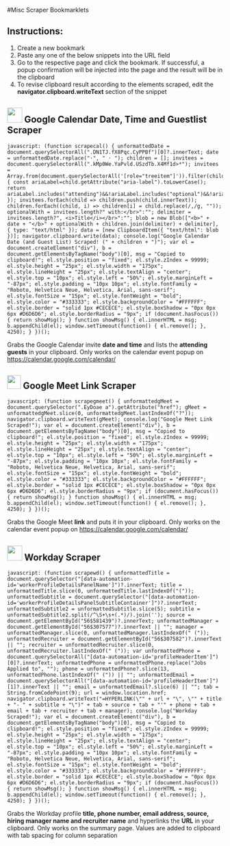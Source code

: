 #Misc Scraper Bookmarklets


<h2>Instructions:</h2>

1. Create a new bookmark
2. Paste any one of the below snippets into the URL field
3. Go to the respective page and click the bookmark. If successful, a popup confirmation will be injected into the page and the result will be in the clipboard
4. To revise clipboard result according to the elements scraped, edit the <b>navigator.clipboard.writeText</b> section of the snippet



<h2><img src="https://raw.githubusercontent.com/sajadmh/Scraper-Hub/main/assets/Google-Calendar.png" style="height: 35px;"/>
Google Calendar Date, Time and Guestlist Scraper</h2>

```
javascript: (function scrapecal() { unformattedDate = document.querySelectorAll(".DN1TJ.fX8Pqc.CyPPBf")[0]?.innerText; date = unformattedDate.replace("⋅", " ⋅ "); children = []; invitees = document.querySelectorAll(".kMp0We.YaPvld.USzdTb.X4Mf1d>*"); invitees = Array.from(document.querySelectorAll('[role="treeitem"]')).filter(child=> { const ariaLabel=child.getAttribute("aria-label").toLowerCase(); return ariaLabel.includes("attending")&&!ariaLabel.includes("optional")&&!ariaLabel.includes("maybe") }); invitees.forEach(child => children.push(child.innerText)); children.forEach((child, i) => children[i] = child.replace(/,/g, "")); optionalWith = invitees.length?" with:</br>":""; delimiter = invitees.length?", <i>Title</i></br>":""; blob = new Blob(["<b>" + date + "</b>" + optionalWith + children.join(delimiter) + delimiter], { type: "text/html" }); data = [new ClipboardItem({ "text/html": blob })]; navigator.clipboard.write(data); console.log("Google Calendar Date (and Guest List) Scraped! (" + children + ")"); var el = document.createElement("div"), b = document.getElementsByTagName("body")[0], msg = "Copied to clipboard!"; el.style.position = "fixed"; el.style.zIndex = 99999; el.style.height = "25px"; el.style.width = "175px"; el.style.lineHeight = "25px"; el.style.textAlign = "center"; el.style.top = "10px"; el.style.left = "50%"; el.style.marginLeft = "-87px"; el.style.padding = "10px 10px"; el.style.fontFamily = "Roboto, Helvetica Neue, Helvetica, Arial, sans-serif"; el.style.fontSize = "15px"; el.style.fontWeight = "bold"; el.style.color = "#333333"; el.style.backgroundColor = "#FFFFFF"; el.style.border = "solid 1px #CECECE"; el.style.boxShadow = "0px 0px 6px #D6D6D6"; el.style.borderRadius = "9px"; if (document.hasFocus()) { return showMsg(); } function showMsg() { el.innerHTML = msg; b.appendChild(el); window.setTimeout(function() { el.remove(); }, 4250); } })();
```

Grabs the Google Calendar invite <b>date and time</b> and lists the <b>attending guests</b> in your clipboard. Only works on the calendar event popup on https://calendar.google.com/calendar/



<h2><img src="https://raw.githubusercontent.com/sajadmh/Scraper-Hub/main/assets/Google-Meet.png" style="height: 32px;"/>
Google Meet Link Scraper</h2>

```
javascript: (function scrapegmeet() { unformattedgMeet = document.querySelector(".EyDoae a").getAttribute("href"); gMeet = unformattedgMeet.slice(0, unformattedgMeet.lastIndexOf("?")); navigator.clipboard.writeText(gMeet); console.log("Google Meet Link Scraped!"); var el = document.createElement("div"), b = document.getElementsByTagName("body")[0], msg = "Copied to clipboard!"; el.style.position = "fixed"; el.style.zIndex = 99999; el.style.height = "25px"; el.style.width = "175px"; el.style.lineHeight = "25px"; el.style.textAlign = "center"; el.style.top = "10px"; el.style.left = "50%"; el.style.marginLeft = "-87px"; el.style.padding = "10px 10px"; el.style.fontFamily = "Roboto, Helvetica Neue, Helvetica, Arial, sans-serif"; el.style.fontSize = "15px"; el.style.fontWeight = "bold"; el.style.color = "#333333"; el.style.backgroundColor = "#FFFFFF"; el.style.border = "solid 1px #CECECE"; el.style.boxShadow = "0px 0px 6px #D6D6D6"; el.style.borderRadius = "9px"; if (document.hasFocus()) { return showMsg(); } function showMsg() { el.innerHTML = msg; b.appendChild(el); window.setTimeout(function() { el.remove(); }, 4250); } })();
```

Grabs the Google Meet <b>link</b> and puts it in your clipboard. Only works on the calendar event popup on https://calendar.google.com/calendar/





<h2><img src="https://raw.githubusercontent.com/sajadmh/Scraper-Hub/main/assets/WD-Scraper.png" style="height: 35px;"/>
Workday Scraper</h2>

```
javascript: (function scrapewd() { unformattedTitle = document.querySelector("[data-automation-id='workerProfileDetailsPanelName']")?.innerText; title = unformattedTitle.slice(0, unformattedTitle.lastIndexOf("(")); unformattedSubtitle = document.querySelector("[data-automation-id='workerProfileDetailsPanelSubtitleContainer']")?.innerText; unformattedSubtitle2 = unformattedSubtitle.slice(5); subtitle = unformattedSubtitle2.split(/^\S+\s+(.*)/).join(''); source = document.getElementById("56$581439")?.innerText; unformattedManager = document.getElementById("56$307577")?.innerText || ""; manager = unformattedManager.slice(0, unformattedManager.lastIndexOf(" (")); unformattedRecruiter = document.getElementById("56$307582")?.innerText || ""; recruiter = unformattedRecruiter.slice(0, unformattedRecruiter.lastIndexOf(" (")); var unformattedPhone = document.querySelectorAll("[data-automation-id='profileHeaderItem']")[0]?.innerText; unformattedPhone = unformattedPhone.replace("Jobs Applied to", ""); phone = unformattedPhone?.slice(13, unformattedPhone.lastIndexOf(" (")) || ""; unformattedEmail = document.querySelectorAll("[data-automation-id='profileHeaderItem']")[1]?.innerText || ""; email = unformattedEmail?.slice(6) || ""; tab = String.fromCodePoint(9); url = window.location.href; navigator.clipboard.writeText("=HYPERLINK(\"" + url + "\", \"" + title + "- " + subtitle + "\")" + tab + source + tab + "'" + phone + tab + email + tab + recruiter + tab + manager); console.log("Workday Scraped!"); var el = document.createElement("div"), b = document.getElementsByTagName("body")[0], msg = "Copied to clipboard!"; el.style.position = "fixed"; el.style.zIndex = 99999; el.style.height = "25px"; el.style.width = "175px"; el.style.lineHeight = "25px"; el.style.textAlign = "center"; el.style.top = "10px"; el.style.left = "50%"; el.style.marginLeft = "-87px"; el.style.padding = "10px 10px"; el.style.fontFamily = "Roboto, Helvetica Neue, Helvetica, Arial, sans-serif"; el.style.fontSize = "15px"; el.style.fontWeight = "bold"; el.style.color = "#333333"; el.style.backgroundColor = "#FFFFFF"; el.style.border = "solid 1px #CECECE"; el.style.boxShadow = "0px 0px 6px #D6D6D6"; el.style.borderRadius = "9px"; if (document.hasFocus()) { return showMsg(); } function showMsg() { el.innerHTML = msg; b.appendChild(el); window.setTimeout(function() { el.remove(); }, 4250); } })();
```

Grabs the Workday profile <b>title, phone number, email address, source, hiring manager name and recruiter name</b> and hyperlinks the <b>URL</b> in your clipboard. Only works on the summary page. Values are added to clipboard with tab spacing for column separation
	
